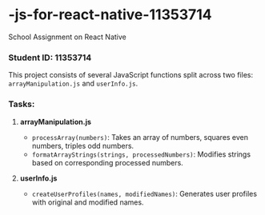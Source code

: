 # -js-for-react-native-11353714
School Assignment on React Native
### Student ID: 11353714

This project consists of several JavaScript functions split across two files: `arrayManipulation.js` and `userInfo.js`.

### Tasks:

1. **arrayManipulation.js**
   - `processArray(numbers)`: Takes an array of numbers, squares even numbers, triples odd numbers.
   - `formatArrayStrings(strings, processedNumbers)`: Modifies strings based on corresponding processed numbers.

2. **userInfo.js**
   - `createUserProfiles(names, modifiedNames)`: Generates user profiles with original and modified names.
